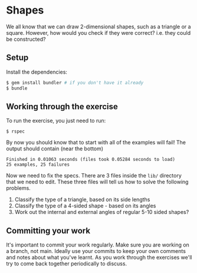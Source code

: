 # Shapes

We all know that we can draw 2-dimensional shapes, such as a triangle or a square. However, how would
you check if they were correct? i.e. they could be constructed?

## Setup

Install the dependencies:

```bash
$ gem install bundler # if you don't have it already
$ bundle
```

## Working through the exercise

To run the exercise, you just need to run:

```
$ rspec
```

By now you should know that to start with all of the examples will fail! The output should contain (near the bottom)

```
Finished in 0.01063 seconds (files took 0.05284 seconds to load)
25 examples, 25 failures
```

Now we need to fix the specs. There are 3 files inside the `lib/` directory that we need to edit.
These three files will tell us how to solve the following problems.

1. Classify the type of a triangle, based on its side lengths
1. Classify the type of a 4-sided shape - based on its angles
1. Work out the internal and external angles of regular 5-10 sided shapes?

## Committing your work

It's important to commit your work regularly. Make sure you are working on a
branch, not main. Ideally use your commits to keep your own
comments and notes about what you've learnt. As you work through the exercises
we'll try to come back together periodically to discuss.

